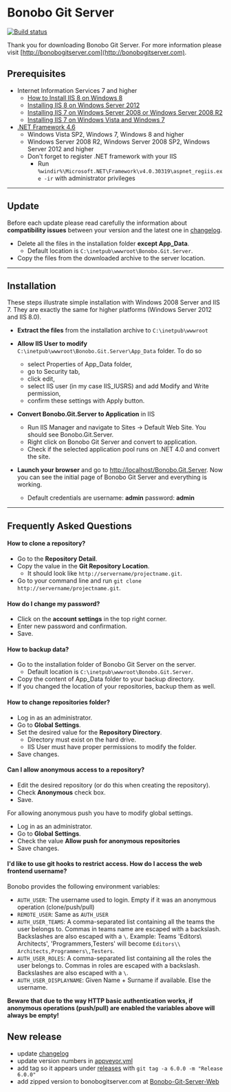 Bonobo Git Server
==============================================

[![Build status](https://ci.appveyor.com/api/projects/status/4vyllwtb5i645lrt/branch/master?svg=true)](https://ci.appveyor.com/project/jakubgarfield/bonobo-git-server)

Thank you for downloading Bonobo Git Server. For more information please visit [http://bonobogitserver.com](http://bonobogitserver.com).


Prerequisites
-----------------------------------------------

* Internet Information Services 7 and higher
    * [How to Install IIS 8 on Windows 8](http://www.howtogeek.com/112455/how-to-install-iis-8-on-windows-8/)
    * [Installing IIS 8 on Windows Server 2012](http://www.iis.net/learn/get-started/whats-new-in-iis-8/installing-iis-8-on-windows-server-2012)
    * [Installing IIS 7 on Windows Server 2008 or Windows Server 2008 R2](http://www.iis.net/learn/install/installing-iis-7/installing-iis-7-and-above-on-windows-server-2008-or-windows-server-2008-r2)
    * [Installing IIS 7 on Windows Vista and Windows 7](http://www.iis.net/learn/install/installing-iis-7/installing-iis-on-windows-vista-and-windows-7)
* [.NET Framework 4.6](https://www.microsoft.com/en-gb/download/details.aspx?id=48130)
    * Windows Vista SP2, Windows 7, Windows 8 and higher
    * Windows Server 2008 R2, Windows Server 2008 SP2, Windows Server 2012 and higher
    * Don't forget to register .NET framework with your IIS
        * Run `%windir%\Microsoft.NET\Framework\v4.0.30319\aspnet_regiis.exe -ir` with administrator privileges

<hr />



Update
-----------------------------------------------

Before each update please read carefully the information about **compatibility issues** between your version and the latest one in [changelog](/changelog.md).

* Delete all the files in the installation folder **except App_Data**.
    * Default location is `C:\inetpub\wwwroot\Bonobo.Git.Server`.
* Copy the files from the downloaded archive to the server location.


<hr />



Installation
-----------------------------------------------

These steps illustrate simple installation with Windows 2008 Server and IIS 7. They are exactly the same for higher platforms (Windows Server 2012 and IIS 8.0).

* **Extract the files** from the installation archive to `C:\inetpub\wwwroot`

* **Allow IIS User to modify** `C:\inetpub\wwwroot\Bonobo.Git.Server\App_Data` folder. To do so
    * select Properties of App_Data folder,
    * go to Security tab, 
    * click edit, 
    * select IIS user (in my case IIS_IUSRS) and add Modify and Write permission,
    * confirm these settings with Apply button.

* **Convert Bonobo.Git.Server to Application** in IIS
    * Run IIS Manager and navigate to Sites -> Default Web Site. You should see Bonobo.Git.Server.
    * Right click on Bonobo Git Server and convert to application.
    * Check if the selected application pool runs on .NET 4.0 and convert the site.

* **Launch your browser** and go to [http://localhost/Bonobo.Git.Server](http://localhost/Bonobo.Git.Server). Now you can see the initial page of Bonobo Git Server and everything is working.
    * Default credentials are username: **admin** password: **admin**


<hr />


Frequently Asked Questions
-----------------------------------------------

#### How to clone a repository?

* Go to the **Repository Detail**.
* Copy the value in the **Git Repository Location**.
    * It should look like `http://servername/projectname.git`.
* Go to your command line and run `git clone http://servername/projectname.git`.

#### How do I change my password?

* Click on the **account settings** in the top right corner.
* Enter new password and confirmation.
* Save.

#### How to backup data?

* Go to the installation folder of Bonobo Git Server on the server.
    * Default location is `C:\inetpub\wwwroot\Bonobo.Git.Server`.
* Copy the content of App_Data folder to your backup directory.
* If you changed the location of your repositories, backup them as well.

#### How to change repositories folder?

* Log in as an administrator.
* Go to **Global Settings**.
* Set the desired value for the **Repository Directory**.
    * Directory must exist on the hard drive.
    * IIS User must have proper permissions to modify the folder.
* Save changes.    

#### Can I allow anonymous access to a repository?

* Edit the desired repository (or do this when creating the repository).
* Check **Anonymous** check box.
* Save.

For allowing anonymous push you have to modify global settings.

* Log in as an administrator.
* Go to **Global Settings**.
* Check the value **Allow push for anonymous repositories**
* Save changes.

#### I'd like to use git hooks to restrict access. How do I access the web frontend username?

Bonobo provides the following environment variables:

* `AUTH_USER`: The username used to login. Empty if it was an anonymous operation (clone/push/pull)
* `REMOTE_USER`: Same as `AUTH_USER`
* `AUTH_USER_TEAMS`: A comma-separated list containing all the teams the user belongs to. Commas in teams name are escaped with a backslash. Backslashes are also escaped with a `\`. Example: Teams 'Editors\ Architects', 'Programmers,Testers' will become `Editors\\ Architects,Programmers\,Testers`.
* `AUTH_USER_ROLES`: A comma-separated list containing all the roles the user belongs to. Commas in roles are escaped with a backslash. Backslashes are also escaped with a `\`.
* `AUTH_USER_DISPLAYNAME`: Given Name + Surname if available. Else the username.

**Beware that due to the way HTTP basic authentication works, if anonymous operations (push/pull) are enabled the variables above will always be empty!**

New release
-----------------------------------------------

* update [changelog](https://github.com/jakubgarfield/Bonobo-Git-Server/blob/master/changelog.md)
* update version numbers in [appveyor.yml](https://github.com/jakubgarfield/Bonobo-Git-Server/blob/master/appveyor.yml)
* add tag so it appears under [releases](https://github.com/jakubgarfield/Bonobo-Git-Server/releases) with `git tag -a 6.0.0 -m "Release 6.0.0"`
* add zipped version to bonobogitserver.com at [Bonobo-Git-Server-Web](https://github.com/jakubgarfield/Bonobo-Git-Server-Web)
